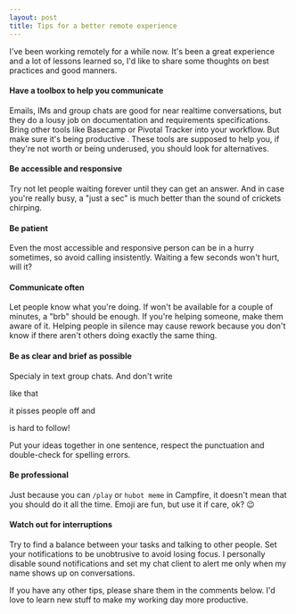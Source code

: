 ```yaml
---
layout: post
title: Tips for a better remote experience
---
```


I've been working remotely for a while now. It's been a great
experience and a lot of lessons learned so, I'd like to share some
thoughts on best practices and good manners.

#### Have a toolbox to help you communicate

Emails, IMs and group chats are good for near realtime
conversations, but they do a lousy job on documentation and requirements
specifications. Bring other tools like Basecamp or Pivotal Tracker into
your workflow. But make sure it's being productive . These
tools are supposed to help you, if they're not worth or being underused,
you should look for alternatives.

#### Be accessible and responsive

Try not let people waiting forever until they can get an answer. And in
case you're really busy, a "just a sec" is much better than the sound of
crickets chirping.

#### Be patient

Even the most accessible and responsive person can be in a hurry
sometimes, so avoid calling insistently. Waiting a few seconds won't hurt,
will it?

#### Communicate often

Let people know what you're doing. If won't be available for a couple of
minutes, a "brb" should be enough. If you're helping someone, make them
aware of it. Helping people in silence may cause rework because you
don't know if there aren't others doing exactly the same thing.

#### Be as clear and brief as possible

Specialy in text group chats. And don't write

like that

it pisses people off and

is hard to follow!

Put your ideas together in one sentence, respect the punctuation and
double-check for spelling errors.

#### Be professional

Just because you can `/play` or `hubot meme` in Campfire, it doesn't mean
that you should do it all the time. Emoji are fun, but use it if care,
ok? :wink:

#### Watch out for interruptions

Try to find a balance between your tasks and talking to other people. Set
your notifications to be unobtrusive to avoid losing focus. I personally
disable sound notifications and set my chat client to alert me only when my
name shows up on conversations.

If you have any other tips, please share them in the comments below. I'd love
to learn new stuff to make my working day more productive.

